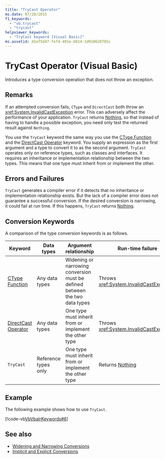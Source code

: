 ```yaml
---
title: "TryCast Operator"
ms.date: 07/20/2015
f1_keywords: 
  - "vb.trycast"
  - "trycast"
helpviewer_keywords: 
  - "TryCast keyword [Visual Basic]"
ms.assetid: d1ef5d47-fef4-491e-b014-1d910628f65c
---
```

# TryCast Operator (Visual Basic)

Introduces a type conversion operation that does not throw an exception.  
  
## Remarks  

 If an attempted conversion fails, `CType` and `DirectCast` both throw an <xref:System.InvalidCastException> error. This can adversely affect the performance of your application. `TryCast` returns [Nothing](../nothing.md), so that instead of having to handle a possible exception, you need only test the returned result against `Nothing`.  
  
 You use the `TryCast` keyword the same way you use the [CType Function](../functions/ctype-function.md) and the [DirectCast Operator](directcast-operator.md) keyword. You supply an expression as the first argument and a type to convert it to as the second argument. `TryCast` operates only on reference types, such as classes and interfaces. It requires an inheritance or implementation relationship between the two types. This means that one type must inherit from or implement the other.  
  
## Errors and Failures  

 `TryCast` generates a compiler error if it detects that no inheritance or implementation relationship exists. But the lack of a compiler error does not guarantee a successful conversion. If the desired conversion is narrowing, it could fail at run time. If this happens, `TryCast` returns [Nothing](../nothing.md).  
  
## Conversion Keywords  

 A comparison of the type conversion keywords is as follows.  
  
|Keyword|Data types|Argument relationship|Run-time failure|  
|---|---|---|---|  
|[CType Function](../functions/ctype-function.md)|Any data types|Widening or narrowing conversion must be defined between the two data types|Throws <xref:System.InvalidCastException>|  
|[DirectCast Operator](directcast-operator.md)|Any data types|One type must inherit from or implement the other type|Throws <xref:System.InvalidCastException>|  
|`TryCast`|Reference types only|One type must inherit from or implement the other type|Returns [Nothing](../nothing.md)|  
  
## Example  

 The following example shows how to use `TryCast`.  
  
 [!code-vb[VbVbalrKeywords#6](~/samples/snippets/visualbasic/VS_Snippets_VBCSharp/VbVbalrKeywords/VB/Class1.vb#6)]  
  
## See also

- [Widening and Narrowing Conversions](../../programming-guide/language-features/data-types/widening-and-narrowing-conversions.md)
- [Implicit and Explicit Conversions](../../programming-guide/language-features/data-types/implicit-and-explicit-conversions.md)
